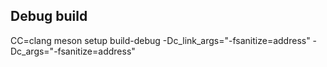 ## Debug build
CC=clang meson setup build-debug -Dc_link_args="-fsanitize=address" -Dc_args="-fsanitize=address"
